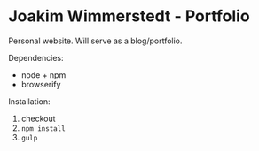 # Joakim Wimmerstedt - Portfolio

Personal website. Will serve as a blog/portfolio.

Dependencies:
* node + npm
* browserify

Installation:
1.  checkout
2.  `npm install`
3.  `gulp`
